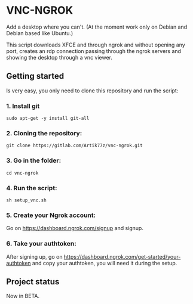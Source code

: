 # VNC-NGROK

Add a desktop where you can't. (At the moment work only on Debian and Debian based like Ubuntu.)

This script downloads XFCE and through ngrok and without opening any port, creates an rdp connection passing through the ngrok servers and showing the desktop through a vnc viewer.

## Getting started

Is very easy, you only need to clone this repository and run the script:

### 1. Install git
 
```
sudo apt-get -y install git-all

```

### 2. Cloning the repository:

```
git clone https://gitlab.com/Artik77z/vnc-ngrok.git

```
### 3. Go in the folder:

```
cd vnc-ngrok

```
### 4. Run the script:

```
sh setup_vnc.sh

```

### 5. Create your Ngrok account:

Go on https://dashboard.ngrok.com/signup and signup.

### 6. Take your authtoken:

After signing up, go on https://dashboard.ngrok.com/get-started/your-authtoken and copy your authtoken, you will need it during the setup.

## Project status

Now in BETA.

